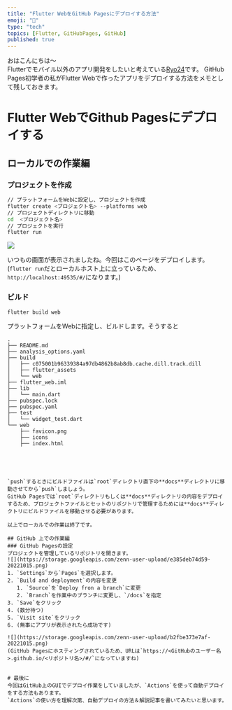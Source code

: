 ```yaml
---
title: "Flutter WebをGitHub Pagesにデプロイする方法"
emoji: "🥳"
type: "tech"
topics: [Flutter, GitHubPages, GitHub]
published: true
---
```


おはこんにちは〜  
Flutterでモバイル以外のアプリ開発をしたいと考えている[Ryo24](https://twitter.com/r0227n_)です。  
GitHub Pages初学者の私がFlutter Webで作ったアプリをデプロイする方法をメモとして残しておきます。

# Flutter WebでGithub Pagesにデプロイする
## ローカルでの作業編
### プロジェクトを作成
```bash
// プラットフォームをWebに設定し、プロジェクトを作成
flutter create <プロジェクト名> --platforms web
// プロジェクトディレクトリに移動
cd  <プロジェクト名>
// プロジェクトを実行
flutter run
```

![](https://storage.googleapis.com/zenn-user-upload/91aec3810a1f-20221015.png)

いつもの画面が表示されましたね。今回はこのページをデプロイします。
(`flutter run`だとローカルホスト上に立っているため、`http://localhost:49535/#/`になります。)

### ビルド
```bash
flutter build web 
```
プラットフォームをWebに指定し、ビルドします。そうすると
```
.
├── README.md
├── analysis_options.yaml
├── build
│   ├── c075001b96339384a97db4862b8ab8db.cache.dill.track.dill
│   ├── flutter_assets
│   └── web
├── flutter_web.iml
├── lib
│   └── main.dart
├── pubspec.lock
├── pubspec.yaml
├── test
│   └── widget_test.dart
└── web
    ├── favicon.png
    ├── icons
    ├── index.html





`push`するときにビルドファイルは`root`ディレクトリ直下の**docs**ディレクトリに移動させてから`push`しましょう。  
GitHub Pagesでは`root`ディレクトリもしくは**docs**ディレクトリの内容をデプロイするため、プロジェクトファイルとセットのリポジトリで管理するためには**docs**ディレクトリにビルドファイルを移動させる必要があります。

以上でローカルでの作業は終了です。

## GitHub 上での作業編
### GitHub Pagesの設定
プロジェクトを管理しているリポジトリを開きます。
![](https://storage.googleapis.com/zenn-user-upload/e385deb74d59-20221015.png)
1. `Settings`から`Pages`を選択します。
2. `Build and deployment`の内容を変更
   1. `Source`を`Deploy fron a branch`に変更
   2. `Branch`を作業中のブランチに変更し、`/docs`を指定
3. `Save`をクリック
4. (数分待つ)
5. `Visit site`をクリック
6. (無事にアプリが表示されたら成功です)

![](https://storage.googleapis.com/zenn-user-upload/b2fbe373e7af-20221015.png)
(GitHub Pagesにホスティングされているため、URLは`https://<GitHubのユーザー名>.github.io/<リポジトリ名>/#/`になっていますね)


# 最後に
今回はGitHub上のGUIでデプロイ作業をしていましたが、`Actions`を使って自動デプロイをする方法もあります。  
`Actions`の使い方を理解次第、自動デプロイの方法＆解説記事を書いてみたいと思います。